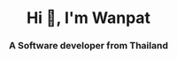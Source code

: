 <h1 align="center">Hi 👋, I'm Wanpat</h1>
<h3 align="center">A Software developer from Thailand</h3>

